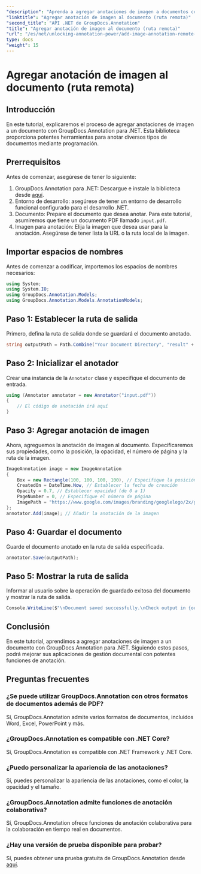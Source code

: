```yaml
---
"description": "Aprenda a agregar anotaciones de imagen a documentos con GroupDocs.Annotation para .NET. Mejore la gestión de documentos con potentes funciones de anotación."
"linktitle": "Agregar anotación de imagen al documento (ruta remota)"
"second_title": "API .NET de GroupDocs.Annotation"
"title": "Agregar anotación de imagen al documento (ruta remota)"
"url": "/es/net/unlocking-annotation-power/add-image-annotation-remote-path/"
type: docs
"weight": 15
---
```


# Agregar anotación de imagen al documento (ruta remota)

## Introducción
En este tutorial, explicaremos el proceso de agregar anotaciones de imagen a un documento con GroupDocs.Annotation para .NET. Esta biblioteca proporciona potentes herramientas para anotar diversos tipos de documentos mediante programación.
## Prerrequisitos
Antes de comenzar, asegúrese de tener lo siguiente:
1. GroupDocs.Annotation para .NET: Descargue e instale la biblioteca desde [aquí](https://releases.groupdocs.com/annotation/net/).
2. Entorno de desarrollo: asegúrese de tener un entorno de desarrollo funcional configurado para el desarrollo .NET.
3. Documento: Prepare el documento que desea anotar. Para este tutorial, asumiremos que tiene un documento PDF llamado `input.pdf`.
4. Imagen para anotación: Elija la imagen que desea usar para la anotación. Asegúrese de tener lista la URL o la ruta local de la imagen.

## Importar espacios de nombres
Antes de comenzar a codificar, importemos los espacios de nombres necesarios:
```csharp
using System;
using System.IO;
using GroupDocs.Annotation.Models;
using GroupDocs.Annotation.Models.AnnotationModels;
```
## Paso 1: Establecer la ruta de salida
Primero, defina la ruta de salida donde se guardará el documento anotado.
```csharp
string outputPath = Path.Combine("Your Document Directory", "result" + Path.GetExtension("input.pdf"));
```
## Paso 2: Inicializar el anotador
Crear una instancia de la `Annotator` clase y especifique el documento de entrada.
```csharp
using (Annotator annotator = new Annotator("input.pdf"))
{
    // El código de anotación irá aquí
}
```
## Paso 3: Agregar anotación de imagen
Ahora, agreguemos la anotación de imagen al documento. Especificaremos sus propiedades, como la posición, la opacidad, el número de página y la ruta de la imagen.
```csharp
ImageAnnotation image = new ImageAnnotation
{
    Box = new Rectangle(100, 100, 100, 100), // Especifique la posición de la anotación
    CreatedOn = DateTime.Now, // Establecer la fecha de creación
    Opacity = 0.7, // Establecer opacidad (de 0 a 1)
    PageNumber = 0, // Especifique el número de página
    ImagePath = "https://www.google.com/images/branding/googlelogo/2x/googlelogo_color_92x30dp.png" // Proporcione la URL de la imagen
};
annotator.Add(image); // Añadir la anotación de la imagen
```
## Paso 4: Guardar el documento
Guarde el documento anotado en la ruta de salida especificada.
```csharp
annotator.Save(outputPath);
```
## Paso 5: Mostrar la ruta de salida
Informar al usuario sobre la operación de guardado exitosa del documento y mostrar la ruta de salida.
```csharp
Console.WriteLine($"\nDocument saved successfully.\nCheck output in {outputPath}.");
```

## Conclusión
En este tutorial, aprendimos a agregar anotaciones de imagen a un documento con GroupDocs.Annotation para .NET. Siguiendo estos pasos, podrá mejorar sus aplicaciones de gestión documental con potentes funciones de anotación.
## Preguntas frecuentes
### ¿Se puede utilizar GroupDocs.Annotation con otros formatos de documentos además de PDF?
Sí, GroupDocs.Annotation admite varios formatos de documentos, incluidos Word, Excel, PowerPoint y más.
### ¿GroupDocs.Annotation es compatible con .NET Core?
Sí, GroupDocs.Annotation es compatible con .NET Framework y .NET Core.
### ¿Puedo personalizar la apariencia de las anotaciones?
Sí, puedes personalizar la apariencia de las anotaciones, como el color, la opacidad y el tamaño.
### ¿GroupDocs.Annotation admite funciones de anotación colaborativa?
Sí, GroupDocs.Annotation ofrece funciones de anotación colaborativa para la colaboración en tiempo real en documentos.
### ¿Hay una versión de prueba disponible para probar?
Sí, puedes obtener una prueba gratuita de GroupDocs.Annotation desde [aquí](https://releases.groupdocs.com/).